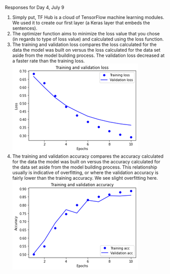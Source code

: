 Responses for Day 4, July 9

1. Simply put, TF Hub is a cloud of TensorFlow machine learning modules. We used it to create our first layer (a Keras layer that embeds the sentences).
2. The optimizer function aims to minimize the loss value that you chose (in regards to type of loss value) and calculated using the loss function.
3. The training and validation loss compares the loss calculated for the data the model was built on versus the loss calculated for the data set aside from the model building process. The validation loss decreased at a faster rate than the training loss.
![Loss](loss.png)
4. The training and validation accuracy compares the accuracy calculated for the data the model was built on versus the accuracy calculated for the data set aside from the model building process. This relationship usually is indicative of overfitting, or where the validation accuracy is fairly lower than the training accuracy. We see slight overfitting here.
![Accuracy](accuracy.png)
